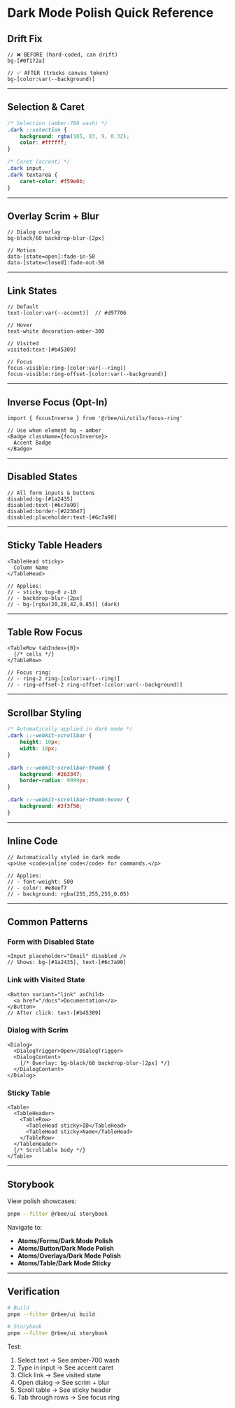 # Dark Mode Polish Quick Reference

## Drift Fix

```tsx
// ❌ BEFORE (hard-coded, can drift)
bg-[#0f172a]

// ✅ AFTER (tracks canvas token)
bg-[color:var(--background)]
```

---

## Selection & Caret

```css
/* Selection (amber-700 wash) */
.dark ::selection {
    background: rgba(185, 83, 9, 0.32);
    color: #ffffff;
}

/* Caret (accent) */
.dark input,
.dark textarea {
    caret-color: #f59e0b;
}
```

---

## Overlay Scrim + Blur

```tsx
// Dialog overlay
bg-black/60 backdrop-blur-[2px]

// Motion
data-[state=open]:fade-in-50
data-[state=closed]:fade-out-50
```

---

## Link States

```tsx
// Default
text-[color:var(--accent)]  // #d97706

// Hover
text-white decoration-amber-300

// Visited
visited:text-[#b45309]

// Focus
focus-visible:ring-[color:var(--ring)]
focus-visible:ring-offset-[color:var(--background)]
```

---

## Inverse Focus (Opt-In)

```tsx
import { focusInverse } from '@rbee/ui/utils/focus-ring'

// Use when element bg ~ amber
<Badge className={focusInverse}>
  Accent Badge
</Badge>
```

---

## Disabled States

```tsx
// All form inputs & buttons
disabled:bg-[#1a2435]
disabled:text-[#6c7a90]
disabled:border-[#223047]
disabled:placeholder:text-[#6c7a90]
```

---

## Sticky Table Headers

```tsx
<TableHead sticky>
  Column Name
</TableHead>

// Applies:
// - sticky top-0 z-10
// - backdrop-blur-[2px]
// - bg-[rgba(20,28,42,0.85)] (dark)
```

---

## Table Row Focus

```tsx
<TableRow tabIndex={0}>
  {/* cells */}
</TableRow>

// Focus ring:
// - ring-2 ring-[color:var(--ring)]
// - ring-offset-2 ring-offset-[color:var(--background)]
```

---

## Scrollbar Styling

```css
/* Automatically applied in dark mode */
.dark ::-webkit-scrollbar {
    height: 10px;
    width: 10px;
}

.dark ::-webkit-scrollbar-thumb {
    background: #263347;
    border-radius: 9999px;
}

.dark ::-webkit-scrollbar-thumb:hover {
    background: #2f3f56;
}
```

---

## Inline Code

```tsx
// Automatically styled in dark mode
<p>Use <code>inline code</code> for commands.</p>

// Applies:
// - font-weight: 500
// - color: #e8eef7
// - background: rgba(255,255,255,0.05)
```

---

## Common Patterns

### Form with Disabled State
```tsx
<Input placeholder="Email" disabled />
// Shows: bg-[#1a2435], text-[#6c7a90]
```

### Link with Visited State
```tsx
<Button variant="link" asChild>
  <a href="/docs">Documentation</a>
</Button>
// After click: text-[#b45309]
```

### Dialog with Scrim
```tsx
<Dialog>
  <DialogTrigger>Open</DialogTrigger>
  <DialogContent>
    {/* Overlay: bg-black/60 backdrop-blur-[2px] */}
  </DialogContent>
</Dialog>
```

### Sticky Table
```tsx
<Table>
  <TableHeader>
    <TableRow>
      <TableHead sticky>ID</TableHead>
      <TableHead sticky>Name</TableHead>
    </TableRow>
  </TableHeader>
  {/* Scrollable body */}
</Table>
```

---

## Storybook

View polish showcases:
```bash
pnpm --filter @rbee/ui storybook
```

Navigate to:
- **Atoms/Forms/Dark Mode Polish**
- **Atoms/Button/Dark Mode Polish**
- **Atoms/Overlays/Dark Mode Polish**
- **Atoms/Table/Dark Mode Sticky**

---

## Verification

```bash
# Build
pnpm --filter @rbee/ui build

# Storybook
pnpm --filter @rbee/ui storybook
```

Test:
1. Select text → See amber-700 wash
2. Type in input → See accent caret
3. Click link → See visited state
4. Open dialog → See scrim + blur
5. Scroll table → See sticky header
6. Tab through rows → See focus ring
